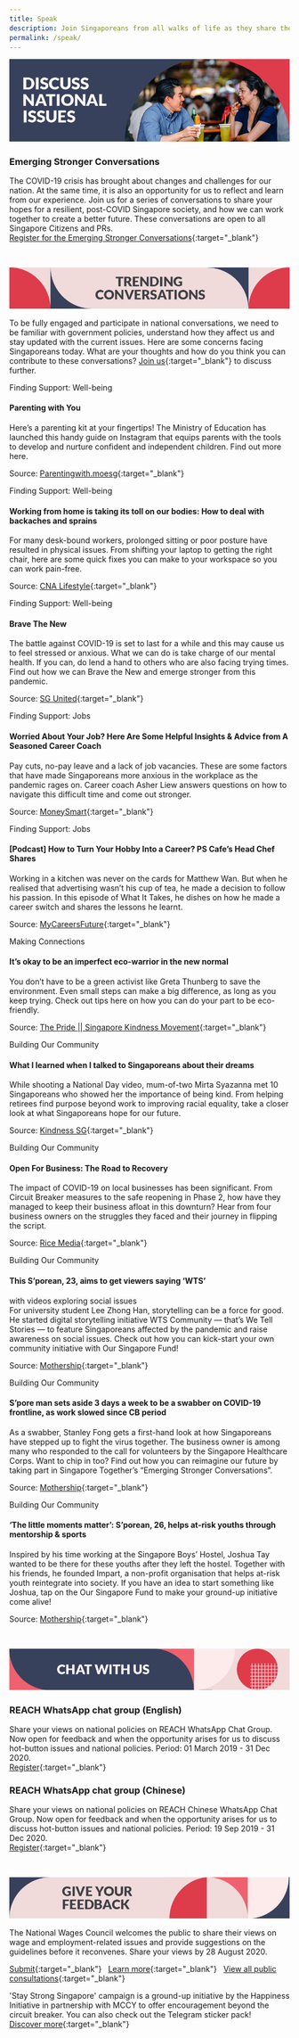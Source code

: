 ```yaml
---
title: Speak
description: Join Singaporeans from all walks of life as they share their views on national issues. Register now to participate.
permalink: /speak/
---
```


![Discuss national issues](/images/speak-header-1.jpg)

### Emerging Stronger Conversations

The COVID-19 crisis has brought about changes and challenges for our nation. At the same time, it is also an opportunity for us to reflect and learn from our experience. Join us for a series of conversations to share your hopes for a resilient, post-COVID Singapore society, and how we can work together to create a better future. These conversations are open to all Singapore Citizens and PRs.  
[Register for the Emerging Stronger Conversations](https://go.gov.sg/esconversations){:target="_blank"}

&nbsp;

![Trending conversations](/images/speak-header-2.jpg)

To be fully engaged and participate in national conversations, we need to be familiar with government policies, understand how they affect us and stay updated with the current issues. Here are some concerns facing Singaporeans today. What are your thoughts and how do you think you can contribute to these conversations? [Join us](https://www.reach.gov.sg/){:target="_blank"} to discuss further.

<div class="heading-pillar">Finding Support: Well-being</div>

#### Parenting with You 

Here’s a parenting kit at your fingertips! The Ministry of Education has launched this handy guide on Instagram that equips parents with the tools to develop and nurture confident and independent children. Find out more here. 

Source: [Parentingwith.moesg](https://www.instagram.com/parentingwith.moesg/?igshid=1ezqh85vnivtn){:target="_blank"}

<div class="heading-pillar">Finding Support: Well-being</div>

#### Working from home is taking its toll on our bodies: How to deal with backaches and sprains 
For many desk-bound workers, prolonged sitting or poor posture have resulted in physical issues. From shifting your laptop to getting the right chair, here are some quick fixes you can make to your workspace so you can work pain-free. 

Source: [CNA Lifestyle](https://cnalifestyle.channelnewsasia.com/wellness/working-from-home-backpain-aches-solution-12982448){:target="_blank"}

<div class="heading-pillar">Finding Support: Well-being </div>

#### Brave The New 
The battle against COVID-19 is set to last for a while and this may cause us to feel stressed or anxious. What we can do is take charge of our mental health. If you can, do lend a hand to others who are also facing trying times. Find out how we can Brave the New and emerge stronger from this pandemic. 

Source: [SG United](https://www.sgunited.gov.sg/stay-strong/){:target="_blank"}

<div class="heading-pillar">Finding Support: Jobs </div>

#### Worried About Your Job? Here Are Some Helpful Insights & Advice from A Seasoned Career Coach 

Pay cuts, no-pay leave and a lack of job vacancies. These are some factors that have made Singaporeans more anxious in the workplace as the pandemic rages on. Career coach Asher Liew answers questions on how to navigate this difficult time and come out stronger. 

Source: [MoneySmart](https://blog.moneysmart.sg/career/wsg-career-coaching-services/){:target="_blank"}

<div class="heading-pillar">Finding Support: Jobs </div>

#### [Podcast] How to Turn Your Hobby Into a Career? PS Cafe’s Head Chef Shares 
Working in a kitchen was never on the cards for Matthew Wan. But when he realised that advertising wasn’t his cup of tea, he made a decision to follow his passion. In this episode of What It Takes, he dishes on how he made a career switch and shares the lessons he learnt. 

Source: [MyCareersFuture](https://content.mycareersfuture.sg/podcast-how-turn-hobby-career-ps-cafe-head-chef-shares/){:target="_blank"}

<div class="heading-pillar">Making Connections </div>

#### It’s okay to be an imperfect eco-warrior in the new normal 
You don’t have to be a green activist like Greta Thunberg to save the environment. Even small steps can make a big difference, as long as you keep trying. Check out tips here on how you can do your part to be eco-friendly. 

Source: [The Pride || Singapore Kindness Movement](https://pride.kindness.sg/eco-friendly-new-normal/){:target="_blank"}

<div class="heading-pillar">Building Our Community</div>

#### What I learned when I talked to Singaporeans about their dreams 

While shooting a National Day video, mum-of-two Mirta Syazanna met 10 Singaporeans who showed her the importance of being kind. From helping retirees find purpose beyond work to improving racial equality, take a closer look at what Singaporeans hope for our future. 

Source: [Kindness SG](https://pride.kindness.sg/what-i-learned-about-singaporeans-dreams/){:target="_blank"}
 
<div class="heading-pillar">Building Our Community </div>

#### Open For Business: The Road to Recovery 

The impact of COVID-19 on local businesses has been significant. From Circuit Breaker measures to the safe reopening in Phase 2, how have they managed to keep their business afloat in this downturn? Hear from four business owners on the struggles they faced and their journey in flipping the script. 

Source: [Rice Media](https://www.ricemedia.co/open-business-road-recovery/){:target="_blank"}

<div class="heading-pillar">Building Our Community</div>

#### This S’porean, 23, aims to get viewers saying ‘WTS’ 

with videos exploring social issues  
For university student Lee Zhong Han, storytelling can be a force for good. He started digital storytelling initiative WTS Community — that’s We Tell Stories — to feature Singaporeans affected by the pandemic and raise awareness on social issues. Check out how you can kick-start your own community initiative with Our Singapore Fund!  

Source: [Mothership](https://mothership.sg/2020/07/wts-community-lee-zhong-han/){:target="_blank"}


<div class="heading-pillar">Building Our Community</div>

#### S’pore man sets aside 3 days a week to be a swabber on COVID-19 frontline, as work slowed since CB period 
As a swabber, Stanley Fong gets a first-hand look at how Singaporeans have stepped up to fight the virus together. The business owner is among many who responded to the call for volunteers by the Singapore Healthcare Corps. Want to chip in too? Find out how you can reimagine our future by taking part in Singapore Together’s “Emerging Stronger Conversations”.  

Source: [Mothership](https://mothership.sg/2020/07/volunteer-swabber-covid-19-singapore-together/){:target="_blank"}

<div class="heading-pillar">Building Our Community</div>  

#### ‘The little moments matter’: S’porean, 26, helps at-risk youths through mentorship & sports  
Inspired by his time working at the Singapore Boys’ Hostel, Joshua Tay wanted to be there for these youths after they left the hostel. Together with his friends, he founded Impart, a non-profit organisation that helps at-risk youth reintegrate into society. If you have an idea to start something like Joshua, tap on the Our Singapore Fund to make your ground-up initiative come alive!

Source: [Mothership](https://mothership.sg/2020/07/joshua-tay-impart-singapore-together/){:target="_blank"}

&nbsp;

![Chat with us](/images/speak-header-4.jpg)

### REACH WhatsApp chat group (English)

Share your views on national policies on REACH WhatsApp Chat Group. Now open for feedback and when the opportunity arises for us to discuss hot-button issues and national policies. Period: 01 March 2019 - 31 Dec 2020.  
[Register](https://gems.gevme.com/66596366/registration/order/form){:target="_blank"}

### REACH WhatsApp chat group (Chinese)

Share your views on national policies on REACH Chinese WhatsApp Chat Group. Now open for feedback and when the opportunity arises for us to discuss hot-button issues and national policies. Period: 19 Sep 2019 - 31 Dec 2020.  
[Register](https://gems.gevme.com/79200895/registration/order/form){:target="_blank"}  

&nbsp;

![Give your feedback](/images/speak-header-5.jpg)

The National Wages Council welcomes the public to share their views on wage and employment-related issues and provide suggestions on the guidelines before it reconvenes. Share your views by 28 August 2020.

[Submit](https://form.gov.sg/#!/5f2cffdc56f4f20011a34596){:target="_blank"} &nbsp;
[Learn more](https://www.reach.gov.sg/participate/public-consultation/ministry-of-manpower/manpower-planning-and-policy-division/national-wages-council-to-reconvene-in-august-2020){:target="_blank"} &nbsp;
[View all public consultations](https://www.reach.gov.sg/participate/public-consultation){:target="_blank"}

'Stay Strong Singapore' campaign is a ground-up initiative by the Happiness Initiative in partnership with MCCY to offer encouragement beyond the circuit breaker. You can also check out the Telegram sticker pack!  
[Discover more](https://happinessinitiative.sg/stay-strong-sg){:target="_blank"}
